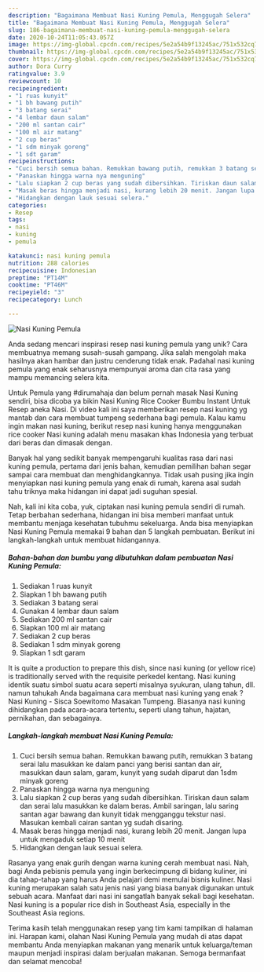 ```yaml
---
description: "Bagaimana Membuat Nasi Kuning Pemula, Menggugah Selera"
title: "Bagaimana Membuat Nasi Kuning Pemula, Menggugah Selera"
slug: 186-bagaimana-membuat-nasi-kuning-pemula-menggugah-selera
date: 2020-10-24T11:05:43.057Z
image: https://img-global.cpcdn.com/recipes/5e2a54b9f13245ac/751x532cq70/nasi-kuning-pemula-foto-resep-utama.jpg
thumbnail: https://img-global.cpcdn.com/recipes/5e2a54b9f13245ac/751x532cq70/nasi-kuning-pemula-foto-resep-utama.jpg
cover: https://img-global.cpcdn.com/recipes/5e2a54b9f13245ac/751x532cq70/nasi-kuning-pemula-foto-resep-utama.jpg
author: Dora Curry
ratingvalue: 3.9
reviewcount: 10
recipeingredient:
- "1 ruas kunyit"
- "1 bh bawang putih"
- "3 batang serai"
- "4 lembar daun salam"
- "200 ml santan cair"
- "100 ml air matang"
- "2 cup beras"
- "1 sdm minyak goreng"
- "1 sdt garam"
recipeinstructions:
- "Cuci bersih semua bahan. Remukkan bawang putih, remukkan 3 batang serai lalu masukkan ke dalam panci yang berisi santan dan air, masukkan daun salam, garam, kunyit yang sudah diparut dan 1sdm minyak goreng"
- "Panaskan hingga warna nya menguning"
- "Lalu siapkan 2 cup beras yang sudah dibersihkan. Tiriskan daun salam dan serai lalu masukkan ke dalam beras. Ambil saringan, lalu saring santan agar bawang dan kunyit tidak mengganggu tekstur nasi. Masukan kembali cairan santan yg sudah disaring."
- "Masak beras hingga menjadi nasi, kurang lebih 20 menit. Jangan lupa untuk mengaduk setiap 10 menit"
- "Hidangkan dengan lauk sesuai selera."
categories:
- Resep
tags:
- nasi
- kuning
- pemula

katakunci: nasi kuning pemula 
nutrition: 288 calories
recipecuisine: Indonesian
preptime: "PT14M"
cooktime: "PT46M"
recipeyield: "3"
recipecategory: Lunch

---
```



![Nasi Kuning Pemula](https://img-global.cpcdn.com/recipes/5e2a54b9f13245ac/751x532cq70/nasi-kuning-pemula-foto-resep-utama.jpg)

Anda sedang mencari inspirasi resep nasi kuning pemula yang unik? Cara membuatnya memang susah-susah gampang. Jika salah mengolah maka hasilnya akan hambar dan justru cenderung tidak enak. Padahal nasi kuning pemula yang enak seharusnya mempunyai aroma dan cita rasa yang mampu memancing selera kita.

Untuk Pemula yang #dirumahaja dan belum pernah masak Nasi Kuning sendiri, bisa dicoba ya bikin Nasi Kuning Rice Cooker Bumbu Instant Untuk Resep aneka Nasi. Di video kali ini saya memberikan resep nasi kuning yg mantab dan cara membuat tumpeng sederhana bagi pemula. Kalau kamu ingin makan nasi kuning, berikut resep nasi kuning hanya menggunakan rice cooker Nasi kuning adalah menu masakan khas Indonesia yang terbuat dari beras dan dimasak dengan.

Banyak hal yang sedikit banyak mempengaruhi kualitas rasa dari nasi kuning pemula, pertama dari jenis bahan, kemudian pemilihan bahan segar sampai cara membuat dan menghidangkannya. Tidak usah pusing jika ingin menyiapkan nasi kuning pemula yang enak di rumah, karena asal sudah tahu triknya maka hidangan ini dapat jadi suguhan spesial.


Nah, kali ini kita coba, yuk, ciptakan nasi kuning pemula sendiri di rumah. Tetap berbahan sederhana, hidangan ini bisa memberi manfaat untuk membantu menjaga kesehatan tubuhmu sekeluarga. Anda bisa menyiapkan Nasi Kuning Pemula memakai 9 bahan dan 5 langkah pembuatan. Berikut ini langkah-langkah untuk membuat hidangannya.

<!--inarticleads1-->

##### Bahan-bahan dan bumbu yang dibutuhkan dalam pembuatan Nasi Kuning Pemula:

1. Sediakan 1 ruas kunyit
1. Siapkan 1 bh bawang putih
1. Sediakan 3 batang serai
1. Gunakan 4 lembar daun salam
1. Sediakan 200 ml santan cair
1. Siapkan 100 ml air matang
1. Sediakan 2 cup beras
1. Sediakan 1 sdm minyak goreng
1. Siapkan 1 sdt garam


It is quite a production to prepare this dish, since nasi kuning (or yellow rice) is traditionally served with the requisite perkedel kentang. Nasi kuning identik suatu simbol suatu acara seperti misalnya syukuran, ulang tahun, dll. namun tahukah Anda bagaimana cara membuat nasi kuning yang enak ? Nasi Kuning - Sisca Soewitomo Masakan Tumpeng. Biasanya nasi kuning dihidangkan pada acara-acara tertentu, seperti ulang tahun, hajatan, pernikahan, dan sebagainya. 

<!--inarticleads2-->

##### Langkah-langkah membuat Nasi Kuning Pemula:

1. Cuci bersih semua bahan. Remukkan bawang putih, remukkan 3 batang serai lalu masukkan ke dalam panci yang berisi santan dan air, masukkan daun salam, garam, kunyit yang sudah diparut dan 1sdm minyak goreng
1. Panaskan hingga warna nya menguning
1. Lalu siapkan 2 cup beras yang sudah dibersihkan. Tiriskan daun salam dan serai lalu masukkan ke dalam beras. Ambil saringan, lalu saring santan agar bawang dan kunyit tidak mengganggu tekstur nasi. Masukan kembali cairan santan yg sudah disaring.
1. Masak beras hingga menjadi nasi, kurang lebih 20 menit. Jangan lupa untuk mengaduk setiap 10 menit
1. Hidangkan dengan lauk sesuai selera.


Rasanya yang enak gurih dengan warna kuning cerah membuat nasi. Nah, bagi Anda pebisnis pemula yang ingin berkecimpung di bidang kuliner, ini dia tahap-tahap yang harus Anda pelajari demi memulai bisnis kuliner. Nasi kuning merupakan salah satu jenis nasi yang biasa banyak digunakan untuk sebuah acara. Manfaat dari nasi ini sangatlah banyak sekali bagi kesehatan. Nasi kuning is a popular rice dish in Southeast Asia, especially in the Southeast Asia regions. 

Terima kasih telah menggunakan resep yang tim kami tampilkan di halaman ini. Harapan kami, olahan Nasi Kuning Pemula yang mudah di atas dapat membantu Anda menyiapkan makanan yang menarik untuk keluarga/teman maupun menjadi inspirasi dalam berjualan makanan. Semoga bermanfaat dan selamat mencoba!
